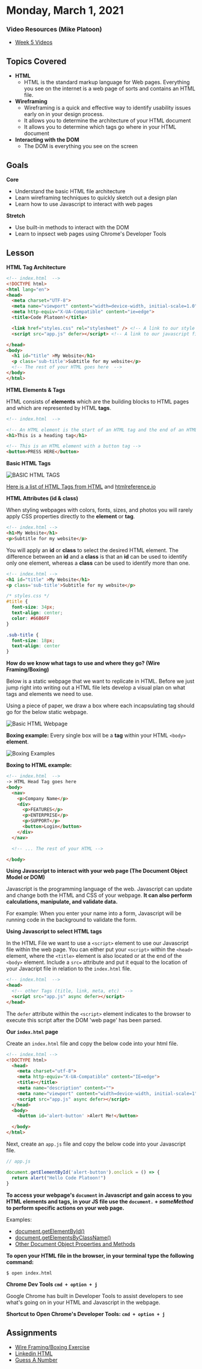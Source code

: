 # Monday, March 1, 2021
### Video Resources (Mike Platoon)
- [Week 5 Videos](https://www.youtube.com/watch?v=V2nozKafd5w&list=PLu0CiQ7bzwERdY3DZWm2QK2dodaqV6bvG)

## Topics Covered
- **HTML**
  - HTML is the standard markup language for Web pages. Everything you see on the internet is a web page of sorts and contains an HTML file.
- **Wireframing**
  - Wireframing is a quick and effective way to identify usability issues early on in your design process.
  - It allows you to determine the architecture of your HTML document
  - It allows you to determine which tags go where in your HTML document
- **Interacting with the DOM**
  - The DOM is everything you see on the screen

## Goals
**Core**
- Understand the basic HTML file architecture
- Learn wireframing techniques to quickly sketch out a design plan
- Learn how to use Javascript to interact with web pages

**Stretch**
- Use built-in methods to interact with the DOM
- Learn to inpsect web pages using Chrome's Developer Tools

## Lesson
**HTML Tag Architecture**

```html
<!-- index.html  -->
<!DOCTYPE html>
<html lang="en">
<head>
  <meta charset="UTF-8">
  <meta name="viewport" content="width=device-width, initial-scale=1.0">
  <meta http-equiv="X-UA-Compatible" content="ie=edge">
  <title>Code Platoon!</title>

  <link href="styles.css" rel="stylesheet" /> <!-- A link to our style sheet  -->
  <script src="app.js" defer></script> <!-- A link to our javascript file  that will interact with our webpage -->

</head>
<body>
  <h1 id="title" >My Website</h1>
  <p class='sub-title'>Subtitle for my website</p>
  <!-- The rest of your HTML goes here  -->
</body>
</html>

```

**HTML Elements & Tags**

HTML consists of __elements__ which are the building blocks to HTML pages and which are represented by HTML __tags__.
```html
<!-- index.html  -->

<!-- An HTML element is the start of an HTML tag and the end of an HTML tag. -->
<h1>This is a heading tag</h1>

<!-- This is an HTML element with a button tag -->
<button>PRESS HERE</button>
```

**Basic HTML Tags**

![BASIC HTML TAGS](https://github.com/novemberplatoon/curriculum/blob/master/week-05/images/Basic%20HTML%20Tags.png)

[Here is a list of HTML Tags from HTML](https://www.w3schools.com/tags/ref_byfunc.asp) and [htmlreference.io](https://htmlreference.io/)


**HTML Attributes (__id__ & __class__)**

When styling webpages with colors, fonts, sizes, and photos you will rarely apply CSS properties directly to the __element__ or __tag__.
```html
<!-- index.html -->
<h1>My Website</h1>
<p>Subtitle for my website</p>
```

You will apply an __id__ or __class__ to select the desired HTML element. The difference between an __id__ and a __class__ is that an __id__ can be used to identify only one element, whereas a __class__ can be used to identify more than one.

```html
<!-- index.html -->
<h1 id="title" >My Website</h1>
<p class='sub-title'>Subtitle for my website</p>
```

```css
/* styles.css */
#title {
  font-size: 34px;
  text-align: center;
  color: #66B6FF
}

.sub-title {
  font-size: 18px;
  text-align: center
}
```

**How do we know what tags to use and where they go? (Wire Framing/Boxing)**

Below is a static webpage that we want to replicate in HTML. Before we just jump right into writing out a HTML file lets develop a visual plan on what tags and elements we need to use.

Using a piece of paper, we draw a box where each incapsulating tag should go for the below static webpage.


![Basic HTML Webpage](https://github.com/novemberplatoon/curriculum/blob/master/week-05/images/html_static_page.png)


__Boxing example:__
Every single box will be a __tag__ within your HTML `<body>` __element__.

![Boxing Examples](https://github.com/novemberplatoon/curriculum/blob/master/week-05/images/boxing.png)

__Boxing to HTML example:__

```html
<!-- index.html  -->
-> HTML Head Tag goes here
<body>
  <nav>
    <p>Company Name</p>
    <div>
      <p>FEATURES</p>
      <p>ENTERPRISE</p>
      <p>SUPPORT</p>
      <button>Login</button>
    </div>
  </nav>

  <!-- ... The rest of your HTML -->

</body>

```

**Using Javascript to interact with your web page (The Document Object Model or DOM)**

Javascript is the programming language of the web. Javascript can update and change both the HTML and CSS of your webpage. __It can also perform calculations, manipulate, and validate data.__

For example: When you enter your name into a form, Javascript will be running code in the background to validate the form.

**__Using Javascript to select HTML tags__**

In the HTML File we want to use a `<script>` element to use our Javascript file within the web page. You can either put your `<script>` within the `<head>` element, where the `<title>` element is also located or at the end of the `<body>` element. Include a `src=` attribute and put it equal to the location of your Javacript file in relation to the `index.html` file.
```html
<!-- index.html  -->
<head>
  <!-- other Tags (title, link, meta, etc)  -->
  <script src="app.js" async defer></script>
</head>
```

The `defer` attribute within the `<script>` element indicates to the browser to execute this script after the DOM 'web page' has been parsed.

__Our `index.html` page__

Create an `index.html` file and copy the below code into your html file.
```html
<!-- index.html -->
<!DOCTYPE html>
  <head>
    <meta charset="utf-8">
    <meta http-equiv="X-UA-Compatible" content="IE=edge">
    <title></title>
    <meta name="description" content="">
    <meta name="viewport" content="width=device-width, initial-scale=1">
    <script src="app.js" async defer></script>
  </head>
  <body>
    <button id='alert-button' >Alert Me!</button>

  </body>
</html>
```

Next, create an `app.js` file and copy the below code into your Javascript file.
```js
// app.js

document.getElementById('alert-button').onclick = () => {
  return alert("Hello Code Platoon!")
}
```

__To access your webpage's `document` in Javascript and gain access to you HTML elements and tags, in your JS file use the `document.` + *someMethod* to perform specific actions on your web page.__

Examples:
* [document.getElementById()](https://developer.mozilla.org/en-US/docs/Web/API/Document/getElementById)
* [document.getElementsByClassName()](https://developer.mozilla.org/en-US/docs/Web/API/Document/getElementsByClassName)
* [Other Document Object Properties and Methods](https://www.w3schools.com/jsref/dom_obj_document.asp)

__To open your HTML file in the browser, in your terminal type the following command:__

`$ open index.html`

**Chrome Dev Tools `cmd + option + j`**

Google Chrome has built in Developer Tools to assist developers to see what's going on in your HTML and Javascript in the webpage.

__Shortcut to Open Chrome's Developer Tools: `cmd + option + j`__

## Assignments
* [Wire Framing/Boxing Exercise](https://github.com/novemberplatoon/wire-framing-boxing-exercise)
* [Linkedin HTML](https://github.com/novemberplatoon/linkedin-html)
* [Guess A Number](https://github.com/novemberplatoon/number-guessing-game)
